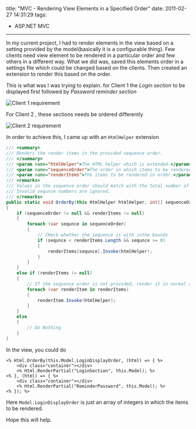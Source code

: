 title: "MVC - Rendering View Elements in a Specified Order"
date: 2011-02-27 14:31:29
tags:
 - ASP.NET MVC
---

In my current project, I had to render elements in the view based on a setting provided by the model(basically it is a configurable thing). Few clients need view element to be rendered in a particular order and few others in a different way. What we did was, saved this elements order in a settings file which could be changed based on the clients. Then created an extension to render this based on the order.

This is what was I was trying to explain. for  Client 1 the *Login section* to be displayed first followed by *Password reminder section*

![Client 1 requirement](//static.rajeeshcv.com/images/2011/02/image_thumb.png)

For Client 2 , these sections needs be ordered differently

![Client 2 requirement](//static.rajeeshcv.com/images/2011/02/image_thumb1.png)

In order to achieve this, I came up with an `HtmlHelper` extension

```cs
/// <summary>
/// Renders the render items in the provided sequence order.
/// </summary>
/// <param name="htmlHelper">The HTML helper which is extended.</param>
/// <param name="sequenceOrder">The order in which items to be rendered. Sequence starts at an index of 0.</param>
/// <param name="renderItems">The items to be rendered in order.</param>
/// <remarks>
/// Values in the sequence order should match with the total number of render items.
/// Invalid sequnce numbers are ignored.
/// </remarks>
public static void OrderBy(this HtmlHelper htmlHelper, int[] sequenceOrder, params Action<HtmlHelper>[] renderItems)
{
    if (sequenceOrder != null && renderItems != null)
    {
        foreach (var sequnce in sequenceOrder)
        {
            // CHeck whether the sequence is with inthe bounds
            if (sequnce < renderItems.Length && sequnce >= 0)
            {
                renderItems[sequnce].Invoke(htmlHelper);
            }
        }
    }
    else if (renderItems != null)
    {
        // If the sequence order is not provided, render it in normal order in which items are declared.
        foreach (var renderItem in renderItems)
        {
            renderItem.Invoke(htmlHelper);
        }
    }
    else
    {
        // Do Nothing
    }
}
```

In the view, you could do

```
<% Html.OrderBy(this.Model.LoginDisplayOrder, (html) => { %>
    <div class="container"></div>
    <% Html.RenderPartial("LoginSection", this.Model); %>
<% }, (html) => { %>
    <div class="container"></div>
    <% Html.RenderPartial("ReminderPassword", this.Model); %>
<% }); %>
```

Here `Model.LoginDisplayOrder` is just an array of integers in which the items to be rendered.

Hope this will help.
